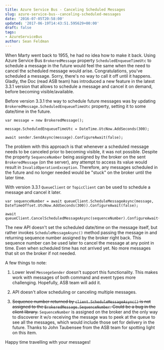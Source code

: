 ```yaml
---
title: Azure Service Bus - Canceling Scheduled Messages
slug: azure-service-bus--canceling-scheduled-messages
date: '2016-07-05T20:58:00'
updated: '2017-06-19T14:43:51.595629+00:00'
draft: false
tags:
- AzureServiceBus
author: Sean Feldman
---
```

When Marty went back to 1955, he had no idea how to make it back. Using Azure Service Bus `BrokeredMessage` property `ScheduledEnqueueTimeUtc` to schedule a message in the future would feel the same when the need to cancel the scheduled message would arise. Congratulations, you've scheduled a message. Sorry, there's no way to call it off until it happens. Gladly, the Doc (read ASB team) has introduced a new feature in the latest 3.3.1 version that allows to schedule a message and cancel it on demand, before becoming visible/available.

Before version 3.3.1 the way to schedule future messages was by updating `BrokeredMessage.ScheduledEnqueueTimeUtc` property, setting it to some date/time in the future.

```
var message = new BrokeredMessage();
message.ScheduledEnqueueTimeUtc = DateTime.UtcNow.AddSeconds(300);
await sender.SendAsync(message).ConfigureAwait(false);
```

The problem with this approach is that whenever a scheduled message needs to be canceled prior to becoming visible, it was not possible. Despite the property `SequenceNumber` being assigned by the broker on the sent `BrokeredMessage` (on the server), any attempt to access its value would result in `InvalidOperationException`. Therefore, any messages scheduled in the future and no longer needed would be "stuck" on the broker until the later time.

With version 3.3.1 `QueueClient` or `TopicClient` can be used to schedule a message and cancel it later.

```
var sequenceNumber = await queueClient.ScheduleMessageAsync(message, DateTimeOffset.UtcNow.AddSeconds(300)).ConfigureAwait(false);
await queueClient.CancelScheduledMessageAsync(sequenceNumber).ConfigureAwait(false);
```

The new API doesn't set the scheduled date/time on the message itself, but rather invokes `ScheduleMessageAsync()` method passing the message in and returning sequence number assigned by the broker right back. This sequence number can be used later to cancel the message at any point in time. Even when scheduled time has not arrived yet. No more messages that sit on the broker if not needed. 

A few things to note:

1. Lower level `MessegeSender` doesn't support this functionality. This makes work with messages of both command and event types more challenging. Hopefully, ASB team will add it.
1. API doesn't allow scheduling or canceling multiple messages.
1. <strike>Sequence number returned by `client.ScheduleMessageAsync()` is not assigned to the `BrokeredMessage.SequenceNumber`. Could be a bug in the client library.</strike> `SequenceNumber` is assigned on the broker and the only way to discoverer it w/o receiving the message was to peek at the queue to see all the messages, which would include those set for delivery in the future. Thanks to John Taubensee from the ASB team for spotting light on this item.

Happy time travelling with your messages!
